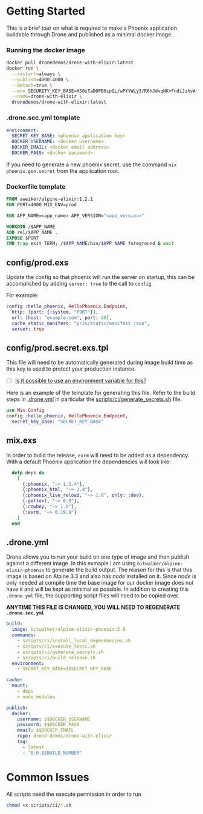 # Getting Started
This is a brief tour on what is required to make a Phoenix application
buildable through Drone and published as a minimal docker image.

### Running the docker image

```bash
docker pull dronedemos/drone-with-elixir:latest
docker run \
  --restart=always \
  --publish=4000:4000 \
  --detach=true \
  --env SECURITY_KEY_BASE=HS0sTaDOPB0cpGL/wPYYWLy3/R6hJdvqNK+FndiJzhvAtHC2B0E70HSXu9qqwhhH \
  --name=drone-with-elixir \
  dronedemos/drone-with-elixir:latest
```

### .drone.sec.yml template

```yaml
environment:
  SECRET_KEY_BASE: <phoenix application key>
  DOCKER_USERNAME: <docker username>
  DOCKER_EMAIL: <docker email address>
  DOCKER_PASS: <docker password>
```
If you need to generate a new phoenix secret, use the command
`mix phoenix.gen.secret` from the application root.

### Dockerfile template

```Dockerfile
FROM aweiker/alpine-elixir:1.2.1
ENV PORT=4000 MIX_ENV=prod

ENV APP_NAME=<app_name> APP_VERSION="<app_version>"

WORKDIR /$APP_NAME
ADD rel/$APP_NAME .
EXPOSE $PORT
CMD trap exit TERM; /$APP_NAME/bin/$APP_NAME foreground & wait
```

## config/prod.exs
Update the config so that phoenix will run the server on startup, this can be
accomplished by adding `server: true` to the call to `config`

For example:
```elixir
config :hello_phoenix, HelloPhoenix.Endpoint,
  http: [port: {:system, "PORT"}],
  url: [host: "example.com", port: 80],
  cache_static_manifest: "priv/static/manifest.json",
  server: true
```

## config/prod.secret.exs.tpl
This file will need to be automatically generated during image build time as
this key is used to protect your production instance.

- [ ]  [Is it possible to use an environment variable for this?](http://github.com/drone-demos/drone-with-elixir/issues/1)

Here is an example of the template for generating this file. Refer to the build
steps in [.drone.yml](https://github.com/drone-demos/drone-with-elixir/blob/master/.drone.yml)
in particular the [scripts/ci/generate\_secrets.sh](https://github.com/drone-demos/drone-with-elixir/blob/master/scripts/ci/generate_secrets.sh) file.

```elixir
use Mix.Config
config :hello_phoenix, HelloPhoenix.Endpoint,
  secret_key_base: "SECRET_KEY_BASE"
```

## mix.exs
In order to bulid the release, `exrm` will need to be added as a dependency.
With a default Phoenix application the dependencies will look like:

```elixir
  defp deps do
    [
      {:phoenix, "~> 1.1.4"},
      {:phoenix_html, "~> 2.4"},
      {:phoenix_live_reload, "~> 1.0", only: :dev},
      {:gettext, "~> 0.9"},
      {:cowboy, "~> 1.0"},
      {:exrm, "~> 0.19.9"}
    ]
  end
```

## .drone.yml
Drone allows you to run your build on one type of image and then publish
against a different image. In this exmaple I am using
`bitwalker/alpine-elixir-phoenix` to generate the build output.
The reason for this is that this image is based on Alpine 3.3 and also
has _node_ installed on it. Since _node_ is only needed at compile time
the base image for our docker image does not have it and will be kept as
minimal as possible. In addition to creating this `.drone.yml` file, the
supporting script files will need to be copied over.

**ANYTIME THIS FILE IS CHANGED, YOU WILL NEED TO REGENERATE `.drone.sec.yml`**

```yaml
build:
  image: bitwalker/alpine-elixir-phoenix:2.0
  commands:
    - scripts/ci/install_local_dependencies.sh
    - scripts/ci/execute_tests.sh
    - scripts/ci/generate_secrets.sh
    - scripts/ci/build_release.sh
  environment:
    - SECRET_KEY_BASE=$$SECRET_KEY_BASE

cache:
  mount:
    - deps
    - node_modules

publish:
  docker:
    username: $$DOCKER_USERNAME
    password: $$DOCKER_PASS
    email: $$DOCKER_EMAIL
    repo: drone-demos/drone-with-elixir
    tag:
      - latest
      - "0.0.$$BUILD_NUMBER"
```

# Common Issues
All scripts need the execute permission in order to run
```bash
chmod +x scripts/ci/*.sh
```
